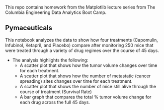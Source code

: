 
This repo contains homework from the Matplotlib lecture series from The Columbia Engineering Data Analytics Boot Camp.

## Pymaceuticals 

This notebook analyzes the data to show how four treatments (Capomulin, Infubinol, Ketapril, and Placebo) compare after monitoring 250 mice that were treated through a variety of drug regimes over the course of 45 days.

* The analysis highlights the following: 
	* A scatter plot that shows how the tumor volume changes over time for each treatment.
	* A scatter plot that shows how the number of metastatic (cancer spreading) sites changes over time for each treatment.
	* A scatter plot that shows the number of mice still alive through the course of treatment (Survival Rate)
	* A bar graph that compares the total % tumor volume change for each drug across the full 45 days.



